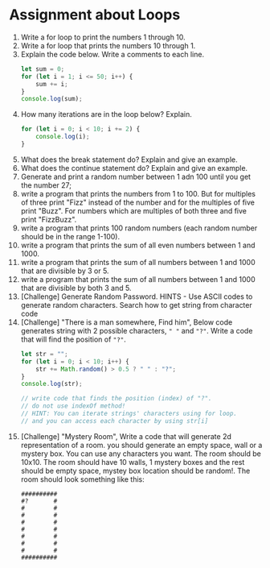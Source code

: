 # Assignment about Loops

1. Write a for loop to print the numbers 1 through 10.
2. Write a for loop that prints the numbers 10 through 1.
3. Explain the code below. Write a comments to each line.
    ```js
    let sum = 0;
    for (let i = 1; i <= 50; i++) {
        sum += i;
    }
    console.log(sum);
    ```
4. How many iterations are in the loop below? Explain.
    ```js
    for (let i = 0; i < 10; i += 2) {
        console.log(i);
    }
    ```
5. What does the break statement do? Explain and give an example.
6. What does the continue statement do? Explain and give an example.
7. Generate and print a random number between 1 adn 100 until you get the number 27;
8. write a program that prints the numbers from 1 to 100. But for multiples of three print "Fizz" instead of the number and for the multiples of five print "Buzz". For numbers which are multiples of both three and five print "FizzBuzz".
9. write a program that prints 100 random numbers (each random number should be in the range 1-100).
10. write a program that prints the sum of all even numbers between 1 and 1000.
11. write a program that prints the sum of all numbers between 1 and 1000 that are divisible by 3 or 5.
12. write a program that prints the sum of all numbers between 1 and 1000 that are divisible by both 3 and 5.
13. [Challenge] Generate Random Password. HINTS - Use ASCII codes to generate random characters. Search how to get string from character code
14. [Challenge] "There is a man somewhere, Find him", Below code generates string with 2 possible characters, `" "` and `"?"`. Write a code that will find the position of `"?"`.
    ```js
    let str = "";
    for (let i = 0; i < 10; i++) {
        str += Math.random() > 0.5 ? " " : "?";
    }
    console.log(str);

    // write code that finds the position (index) of "?".
    // do not use indexOf method!
    // HINT: You can iterate strings' characters using for loop.
    // and you can access each character by using str[i]
    ``` 
15. [Challenge] "Mystery Room", Write a code that will generate 2d representation of a room. you should generate an empty space, wall or a mystery box. You can use any characters you want. The room should be 10x10. The room should have 10 walls, 1 mystery boxes and the rest should be empty space, mystey box location should be random!. The room should look something like this:
    ```
    ##########
    #?       #
    #        #
    #        #
    #        #
    #        #
    #        #
    #        #
    #        #
    ##########
    ```